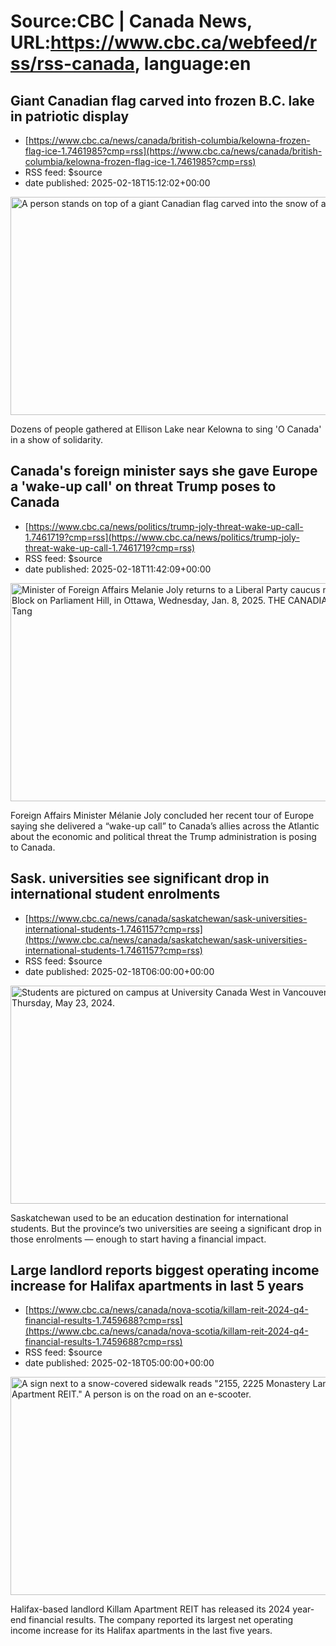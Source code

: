 # Source:CBC | Canada News, URL:https://www.cbc.ca/webfeed/rss/rss-canada, language:en

## Giant Canadian flag carved into frozen B.C. lake in patriotic display
 - [https://www.cbc.ca/news/canada/british-columbia/kelowna-frozen-flag-ice-1.7461985?cmp=rss](https://www.cbc.ca/news/canada/british-columbia/kelowna-frozen-flag-ice-1.7461985?cmp=rss)
 - RSS feed: $source
 - date published: 2025-02-18T15:12:02+00:00

<img src='https://i.cbc.ca/1.7462091.1739910879!/httpImage/image.jpg_gen/derivatives/16x9_620/https-i-cbc-ca-ais-0fc5935e-919e-41d1-82db-fcea2c742177-1739907717622-full-max-0-default-jpg-t-1739907874077.jpg' alt='A person stands on top of a giant Canadian flag carved into the snow of a frozen lake.' width='620' height='349' title=''/><p>Dozens of people gathered at Ellison Lake near Kelowna to sing 'O Canada' in a show of solidarity.</p>

## Canada's foreign minister says she gave Europe a 'wake-up call' on threat Trump poses to Canada
 - [https://www.cbc.ca/news/politics/trump-joly-threat-wake-up-call-1.7461719?cmp=rss](https://www.cbc.ca/news/politics/trump-joly-threat-wake-up-call-1.7461719?cmp=rss)
 - RSS feed: $source
 - date published: 2025-02-18T11:42:09+00:00

<img src='https://i.cbc.ca/1.7427858.1737316255!/cpImage/httpImage/image.jpg_gen/derivatives/16x9_620/liberal-caucus-20250108.jpg' alt='Minister of Foreign Affairs Melanie Joly returns to a Liberal Party caucus meeting in West Block on Parliament Hill, in Ottawa, Wednesday, Jan. 8, 2025. THE CANADIAN PRESS/Justin Tang' width='620' height='349' title='Minister of Foreign Affairs Melanie Joly returns to a Liberal Party caucus meeting in West Block on Parliament Hill, in Ottawa, Wednesday, Jan. 8, 2025. '/><p>Foreign Affairs Minister Mélanie Joly concluded her recent tour of Europe saying she delivered a “wake-up call” to Canada’s allies across the Atlantic about the economic and political threat the Trump administration is posing to Canada. </p>

## Sask. universities see significant drop in international student enrolments
 - [https://www.cbc.ca/news/canada/saskatchewan/sask-universities-international-students-1.7461157?cmp=rss](https://www.cbc.ca/news/canada/saskatchewan/sask-universities-international-students-1.7461157?cmp=rss)
 - RSS feed: $source
 - date published: 2025-02-18T06:00:00+00:00

<img src='https://i.cbc.ca/1.7213262.1739816658!/cumulusImage/httpImage/image.jpg_gen/derivatives/16x9_620/international-students.jpg' alt='Students are pictured on campus at University Canada West in Vancouver, B.C., on Thursday, May 23, 2024.' width='620' height='349' title='University of Regina says the number of newly-admitted international students “has declined significantly” by more than 50 per cent this Winter term compared to January 2024. '/><p>Saskatchewan used to be an education destination for international students. But the province’s two universities are seeing a significant drop in those enrolments — enough to start having a financial impact.</p>

## Large landlord reports biggest operating income increase for Halifax apartments in last 5 years
 - [https://www.cbc.ca/news/canada/nova-scotia/killam-reit-2024-q4-financial-results-1.7459688?cmp=rss](https://www.cbc.ca/news/canada/nova-scotia/killam-reit-2024-q4-financial-results-1.7459688?cmp=rss)
 - RSS feed: $source
 - date published: 2025-02-18T05:00:00+00:00

<img src='https://i.cbc.ca/1.7459798.1739561406!/cumulusImage/httpImage/image.jpg_gen/derivatives/16x9_620/killam-apartment-reit-quinpool-court-monastery-lane.jpg' alt='A sign next to a snow-covered sidewalk reads &quot;2155, 2225 Monastery Lane, Killam Apartment REIT.&quot; A person is on the road on an e-scooter.' width='620' height='349' title='Halifax-based landlord Killam Apartment REIT owns 5,600 apartments in Halifax and more than 18,000 across Canada as of the end of 2024. Taken at Killam&apos;s Quinpool Court apartments at 2155 &amp; 2225 Monastery Lane, Halifax, Nova Scotia on February 14, 2025.'/><p>Halifax-based landlord Killam Apartment REIT has released its 2024 year-end financial results. The company reported its largest net operating income increase for its Halifax apartments in the last five years.</p>

